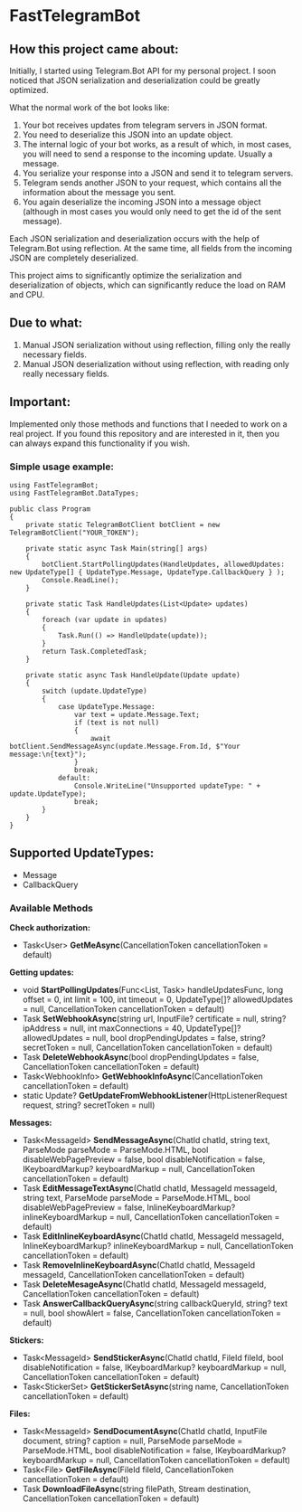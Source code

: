 # FastTelegramBot

## How this project came about:

Initially, I started using Telegram.Bot API for my personal project. I soon noticed that JSON serialization and deserialization could be greatly optimized.

What the normal work of the bot looks like:
1. Your bot receives updates from telegram servers in JSON format.
2. You need to deserialize this JSON into an update object.
3. The internal logic of your bot works, as a result of which, in most cases, you will need to send a response to the incoming update. Usually a message.
4. You serialize your response into a JSON and send it to telegram servers.
5. Telegram sends another JSON to your request, which contains all the information about the message you sent.
6. You again deserialize the incoming JSON into a message object (although in most cases you would only need to get the id of the sent message).

Each JSON serialization and deserialization occurs with the help of Telegram.Bot using reflection. At the same time, all fields from the incoming JSON are completely deserialized.

This project aims to significantly optimize the serialization and deserialization of objects, which can significantly reduce the load on RAM and CPU.

## Due to what:
1. Manual JSON serialization without using reflection, filling only the really necessary fields.
2. Manual JSON deserialization without using reflection, with reading only really necessary fields.

## Important:
Implemented only those methods and functions that I needed to work on a real project. If you found this repository and are interested in it, then you can always expand this functionality if you wish.

### Simple usage example:
```
using FastTelegramBot;
using FastTelegramBot.DataTypes;

public class Program
{
    private static TelegramBotClient botClient = new TelegramBotClient("YOUR_TOKEN");

    private static async Task Main(string[] args)
    {
        botClient.StartPollingUpdates(HandleUpdates, allowedUpdates: new UpdateType[] { UpdateType.Message, UpdateType.CallbackQuery } );
        Console.ReadLine();
    }

    private static Task HandleUpdates(List<Update> updates)
    {
        foreach (var update in updates)
        {
            Task.Run(() => HandleUpdate(update));
        }
        return Task.CompletedTask;
    }

    private static async Task HandleUpdate(Update update)
    {
        switch (update.UpdateType)
        {
            case UpdateType.Message:
                var text = update.Message.Text;
                if (text is not null)
                {
                    await botClient.SendMessageAsync(update.Message.From.Id, $"Your message:\n{text}");
                }
                break;
            default:
                Console.WriteLine("Unsupported updateType: " + update.UpdateType);
                break;
        }
    }
}
```

## Supported UpdateTypes:
- Message
- CallbackQuery

### Available Methods

**Check authorization:**
- Task\<User\> **GetMeAsync**(CancellationToken cancellationToken = default)

**Getting updates:**
- void **StartPollingUpdates**(Func<List<Update>, Task> handleUpdatesFunc, long offset = 0, int limit = 100, int timeout = 0, UpdateType[]? allowedUpdates = null, CancellationToken cancellationToken = default)
- Task **SetWebhookAsync**(string url, InputFile? certificate = null, string? ipAddress = null, int maxConnections = 40, UpdateType[]? allowedUpdates = null, bool dropPendingUpdates = false, string? secretToken = null, CancellationToken cancellationToken = default)
- Task **DeleteWebhookAsync**(bool dropPendingUpdates = false, CancellationToken cancellationToken = default)
- Task\<WebhookInfo\> **GetWebhookInfoAsync**(CancellationToken cancellationToken = default)
- static Update? **GetUpdateFromWebhookListener**(HttpListenerRequest request, string? secretToken = null)

**Messages:**
- Task\<MessageId\> **SendMessageAsync**(ChatId chatId, string text, ParseMode parseMode = ParseMode.HTML, bool disableWebPagePreview = false, bool disableNotification = false, IKeyboardMarkup? keyboardMarkup = null, CancellationToken cancellationToken = default)
- Task **EditMessageTextAsync**(ChatId chatId, MessageId messageId, string text, ParseMode parseMode = ParseMode.HTML, bool disableWebPagePreview = false, InlineKeyboardMarkup? inlineKeyboardMarkup = null, CancellationToken cancellationToken = default)
- Task **EditInlineKeyboardAsync**(ChatId chatId, MessageId messageId, InlineKeyboardMarkup? inlineKeyboardMarkup = null, CancellationToken cancellationToken = default)
- Task **RemoveInlineKeyboardAsync**(ChatId chatId, MessageId messageId, CancellationToken cancellationToken = default)
- Task **DeleteMesageAsync**(ChatId chatId, MessageId messageId, CancellationToken cancellationToken = default)
- Task **AnswerCallbackQueryAsync**(string callbackQueryId, string? text = null, bool showAlert = false, CancellationToken cancellationToken = default)

**Stickers:**
- Task\<MessageId\> **SendStickerAsync**(ChatId chatId, FileId fileId, bool disableNotification = false, IKeyboardMarkup? keyboardMarkup = null, CancellationToken cancellationToken = default)
- Task\<StickerSet\> **GetStickerSetAsync**(string name, CancellationToken cancellationToken = default)

**Files:**
- Task\<MessageId\> **SendDocumentAsync**(ChatId chatId, InputFile document, string? caption = null, ParseMode parseMode = ParseMode.HTML, bool disableNotification = false, IKeyboardMarkup? keyboardMarkup = null, CancellationToken cancellationToken = default)
- Task\<File\> **GetFileAsync**(FileId fileId, CancellationToken cancellationToken = default)
- Task **DownloadFileAsync**(string filePath, Stream destination, CancellationToken cancellationToken = default)
